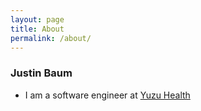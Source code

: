```yaml
---
layout: page
title: About
permalink: /about/
---
```


### Justin Baum

* I am a software engineer at [Yuzu Health](https://yuzu.health)
